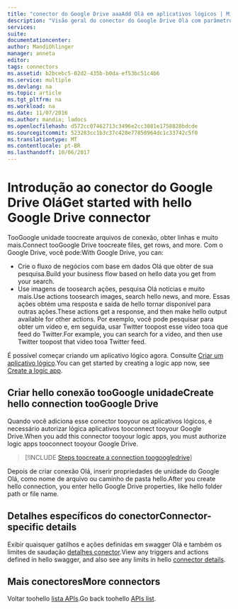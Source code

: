 ```yaml
---
title: "conector do Google Drive aaaAdd Olá em aplicativos lógicos | Microsoft Docs"
description: "Visão geral do conector do Google Drive Olá com parâmetros de API REST"
services: 
suite: 
documentationcenter: 
author: MandiOhlinger
manager: anneta
editor: 
tags: connectors
ms.assetid: b2bcebc5-02d2-435b-b0da-ef53bc51c4b6
ms.service: multiple
ms.devlang: na
ms.topic: article
ms.tgt_pltfrm: na
ms.workload: na
ms.date: 11/07/2016
ms.author: mandia; ladocs
ms.openlocfilehash: d572cc07462713c3496e2cc3081e1758828bdcde
ms.sourcegitcommit: 523283cc1b3c37c428e77850964dc1c33742c5f0
ms.translationtype: MT
ms.contentlocale: pt-BR
ms.lasthandoff: 10/06/2017
---
```

# <a name="get-started-with-hello-google-drive-connector"></a><span data-ttu-id="2efa1-103">Introdução ao conector do Google Drive Olá</span><span class="sxs-lookup"><span data-stu-id="2efa1-103">Get started with hello Google Drive connector</span></span>
<span data-ttu-id="2efa1-104">TooGoogle unidade toocreate arquivos de conexão, obter linhas e muito mais.</span><span class="sxs-lookup"><span data-stu-id="2efa1-104">Connect tooGoogle Drive toocreate files, get rows, and more.</span></span> <span data-ttu-id="2efa1-105">Com o Google Drive, você pode:</span><span class="sxs-lookup"><span data-stu-id="2efa1-105">With Google Drive, you can:</span></span> 

* <span data-ttu-id="2efa1-106">Crie o fluxo de negócios com base em dados Olá que obter de sua pesquisa.</span><span class="sxs-lookup"><span data-stu-id="2efa1-106">Build your business flow based on hello data you get from your search.</span></span> 
* <span data-ttu-id="2efa1-107">Use imagens de toosearch ações, pesquisa Olá notícias e muito mais.</span><span class="sxs-lookup"><span data-stu-id="2efa1-107">Use actions toosearch images, search hello news, and more.</span></span> <span data-ttu-id="2efa1-108">Essas ações obtém uma resposta e saída de hello tornar disponível para outras ações.</span><span class="sxs-lookup"><span data-stu-id="2efa1-108">These actions get a response, and then make hello output available for other actions.</span></span> <span data-ttu-id="2efa1-109">Por exemplo, você pode pesquisar para obter um vídeo e, em seguida, usar Twitter toopost esse vídeo tooa que feed do Twitter.</span><span class="sxs-lookup"><span data-stu-id="2efa1-109">For example, you can search for a video, and then use Twitter toopost that video tooa Twitter feed.</span></span>

<span data-ttu-id="2efa1-110">É possível começar criando um aplicativo lógico agora. Consulte [Criar um aplicativo lógico](../logic-apps/logic-apps-create-a-logic-app.md).</span><span class="sxs-lookup"><span data-stu-id="2efa1-110">You can get started by creating a logic app now, see [Create a logic app](../logic-apps/logic-apps-create-a-logic-app.md).</span></span>

## <a name="create-hello-connection-toogoogle-drive"></a><span data-ttu-id="2efa1-111">Criar hello conexão tooGoogle unidade</span><span class="sxs-lookup"><span data-stu-id="2efa1-111">Create hello connection tooGoogle Drive</span></span>
<span data-ttu-id="2efa1-112">Quando você adiciona esse conector tooyour os aplicativos lógicos, é necessário autorizar lógica aplicativos tooconnect tooyour Google Drive.</span><span class="sxs-lookup"><span data-stu-id="2efa1-112">When you add this connector tooyour logic apps, you must authorize logic apps tooconnect tooyour Google Drive.</span></span>

> [!INCLUDE [Steps toocreate a connection toogoogledrive](../../includes/connectors-create-api-googledrive.md)]
> 
> 

<span data-ttu-id="2efa1-113">Depois de criar conexão Olá, inserir propriedades de unidade do Google Olá, como nome de arquivo ou caminho de pasta hello.</span><span class="sxs-lookup"><span data-stu-id="2efa1-113">After you create hello connection, you enter hello Google Drive properties, like hello folder path or file name.</span></span> 

## <a name="connector-specific-details"></a><span data-ttu-id="2efa1-114">Detalhes específicos do conector</span><span class="sxs-lookup"><span data-stu-id="2efa1-114">Connector-specific details</span></span>

<span data-ttu-id="2efa1-115">Exibir quaisquer gatilhos e ações definidas em swagger Olá e também os limites de saudação [detalhes conector](/connectors/googledrive/).</span><span class="sxs-lookup"><span data-stu-id="2efa1-115">View any triggers and actions defined in hello swagger, and also see any limits in hello [connector details](/connectors/googledrive/).</span></span>

## <a name="more-connectors"></a><span data-ttu-id="2efa1-116">Mais conectores</span><span class="sxs-lookup"><span data-stu-id="2efa1-116">More connectors</span></span>
<span data-ttu-id="2efa1-117">Voltar toohello [lista APIs](apis-list.md).</span><span class="sxs-lookup"><span data-stu-id="2efa1-117">Go back toohello [APIs list](apis-list.md).</span></span>
